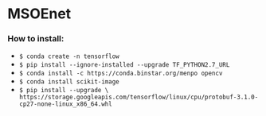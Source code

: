 # MSOEnet

### How to install:
- `$ conda create -n tensorflow`
- `$ pip install --ignore-installed --upgrade TF_PYTHON2.7_URL`
- `$ conda install -c https://conda.binstar.org/menpo opencv`
- `$ conda install scikit-image`
- `$ pip install --upgrade \
  https://storage.googleapis.com/tensorflow/linux/cpu/protobuf-3.1.0-cp27-none-linux_x86_64.whl`
